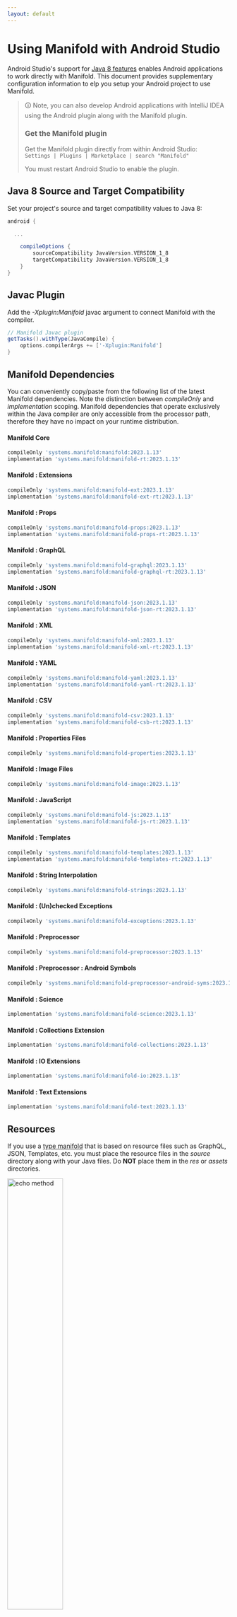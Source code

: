 ```yaml
---
layout: default
---
```


# Using Manifold with Android Studio

Android Studio's support for [Java 8 features](https://developer.android.com/studio/write/java8-support.html) enables
Android applications to work directly with Manifold. This document provides supplementary configuration information to
elp you setup your Android project to use Manifold.

>🛈 Note, you can also develop Android applications with IntelliJ IDEA using the Android plugin along with the Manifold
>plugin. 
>
>### Get the Manifold plugin
>Get the Manifold plugin directly from within Android Studio:
><br>
>`Settings | Plugins | Marketplace | search "Manifold"`
><br>
> 
>You must restart Android Studio to enable the plugin. 
 
## Java 8 Source and Target Compatibility 
Set your project's source and target compatibility values to Java 8:

```groovy
android {

  ...

    compileOptions {
        sourceCompatibility JavaVersion.VERSION_1_8
        targetCompatibility JavaVersion.VERSION_1_8
    }
}
```

## Javac Plugin
Add the *-Xplugin:Manifold* javac argument to connect Manifold with the compiler.

```groovy
// Manifold Javac plugin
getTasks().withType(JavaCompile) {
    options.compilerArgs += ['-Xplugin:Manifold']
}
```    

## Manifold Dependencies
You can conveniently copy/paste from the following list of the latest Manifold dependencies. Note the distinction
between *compileOnly* and *implementation* scoping. Manifold dependencies that operate exclusively within the
Java compiler are only accessible from the processor path, therefore they have no impact on your runtime distribution.

#### Manifold Core
```groovy
compileOnly 'systems.manifold:manifold:2023.1.13'
implementation 'systems.manifold:manifold-rt:2023.1.13'
```
#### Manifold : Extensions
```groovy
compileOnly 'systems.manifold:manifold-ext:2023.1.13'
implementation 'systems.manifold:manifold-ext-rt:2023.1.13'
```
#### Manifold : Props
```groovy
compileOnly 'systems.manifold:manifold-props:2023.1.13'
implementation 'systems.manifold:manifold-props-rt:2023.1.13'
```
#### Manifold : GraphQL
```groovy
compileOnly 'systems.manifold:manifold-graphql:2023.1.13'
implementation 'systems.manifold:manifold-graphql-rt:2023.1.13'
```
#### Manifold : JSON
```groovy
compileOnly 'systems.manifold:manifold-json:2023.1.13'
implementation 'systems.manifold:manifold-json-rt:2023.1.13'
```
#### Manifold : XML
```groovy
compileOnly 'systems.manifold:manifold-xml:2023.1.13'
implementation 'systems.manifold:manifold-xml-rt:2023.1.13'
```
#### Manifold : YAML
```groovy
compileOnly 'systems.manifold:manifold-yaml:2023.1.13'
implementation 'systems.manifold:manifold-yaml-rt:2023.1.13'
```
#### Manifold : CSV
```groovy
compileOnly 'systems.manifold:manifold-csv:2023.1.13'
implementation 'systems.manifold:manifold-csb-rt:2023.1.13'
```
#### Manifold : Properties Files
```groovy
compileOnly 'systems.manifold:manifold-properties:2023.1.13'
```
#### Manifold : Image Files
```groovy
compileOnly 'systems.manifold:manifold-image:2023.1.13'
```
#### Manifold : JavaScript
```groovy
compileOnly 'systems.manifold:manifold-js:2023.1.13'
implementation 'systems.manifold:manifold-js-rt:2023.1.13'
```
#### Manifold : Templates
```groovy
compileOnly 'systems.manifold:manifold-templates:2023.1.13'
implementation 'systems.manifold:manifold-templates-rt:2023.1.13'
```
#### Manifold : String Interpolation
```groovy
compileOnly 'systems.manifold:manifold-strings:2023.1.13'
```
#### Manifold : (Un)checked Exceptions
```groovy
compileOnly 'systems.manifold:manifold-exceptions:2023.1.13'
```
#### Manifold : Preprocessor
```groovy
compileOnly 'systems.manifold:manifold-preprocessor:2023.1.13'
```
#### Manifold : Preprocessor : Android Symbols
```groovy
compileOnly 'systems.manifold:manifold-preprocessor-android-syms:2023.1.13'
```
#### Manifold : Science
```groovy
implementation 'systems.manifold:manifold-science:2023.1.13'
```
#### Manifold : Collections Extension
```groovy
implementation 'systems.manifold:manifold-collections:2023.1.13'
```
#### Manifold : IO Extensions
```groovy
implementation 'systems.manifold:manifold-io:2023.1.13'
```
#### Manifold : Text Extensions
```groovy
implementation 'systems.manifold:manifold-text:2023.1.13'
```

## Resources

If you use a [type manifold](https://github.com/manifold-systems/manifold/tree/master/manifold-core-parent/manifold#the-big-picture)
that is based on resource files such as GraphQL, JSON, Templates, etc. you must place the resource files in the 
*source* directory along with your Java files.  Do **NOT** place them in the *res* or *assets* directories.
 
<p><img src="http://manifold.systems/images/android_resources.png" alt="echo method" width="50%" height="50%"/></p> 

## Preprocessor and build variant symbols

If you use the [preprocessor](https://github.com/manifold-systems/manifold/tree/master/manifold-deps-parent/manifold-preprocessor),
you can directly reference Android build variant symbols with the [manifold-preprocessor-android-syms](https://github.com/manifold-systems/manifold/tree/master/manifold-deps-parent/manifold-preprocessor-android-syms)
dependency.
```java
#if FLAVOR == "paid"
  @Override
  public void specialMethod(Foo foo) {
  ...
  }
#endif
```
build.gradle
```groovy
dependencies {
    ...
    compileOnly 'systems.manifold:manifold-preprocessor:2023.1.13'
    compileOnly 'systems.manifold:manifold-preprocessor-android-syms:2023.1.13'
}
```